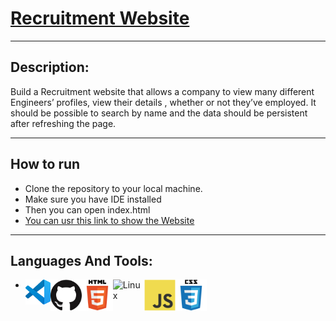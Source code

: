 # [Recruitment Website](Recruitment%20Website.pdf)
---

## Description:
Build a Recruitment website that allows a company to view many different Engineers’ profiles, 
view their details , whether or not they’ve employed. It should be possible to search by name and 
the data should be persistent after refreshing the page.

---
 ## How to run

- Clone the repository to your local machine.
- Make sure you have IDE installed  
- Then you can open index.html
- [You can usr this link to show the Website](https://exalt-training.pages.dev/)

---

## Languages And Tools:

- <img align="left" alt="Visual Studio Code" width="40px" src="https://raw.githubusercontent.com/github/explore/80688e429a7d4ef2fca1e82350fe8e3517d3494d/topics/visual-studio-code/visual-studio-code.png" /> <img align="left" alt="GitHub" width="50px" src="https://raw.githubusercontent.com/github/explore/78df643247d429f6cc873026c0622819ad797942/topics/github/github.png" /> <img align="left" alt="HTML" width="50px" src="https://raw.githubusercontent.com/devicons/devicon/master/icons/html5/html5-original-wordmark.svg" /> <img align="left" alt="Linux" width="50px" src="https://upload.wikimedia.org/wikipedia/commons/thumb/3/35/Tux.svg/800px-Tux.svg.png" /> <img align="left" alt="JS" width="50px" src="https://raw.githubusercontent.com/devicons/devicon/master/icons/javascript/javascript-original.svg" /> <img align="left" alt="CSS" width="50px" src="https://raw.githubusercontent.com/devicons/devicon/master/icons/css3/css3-original-wordmark.svg" /> 

<br/>
